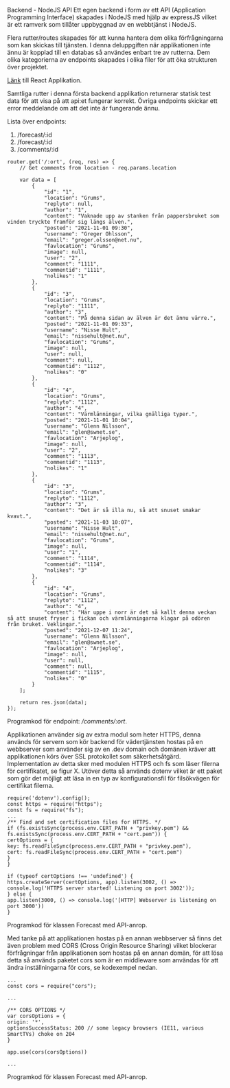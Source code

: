 Backend - NodeJS API
Ett egen backend i form av ett API (Application Programming Interface) skapades i NodeJS med hjälp av expressJS vilket är ett ramverk som tillåter uppbyggnad av en webbtjänst i NodeJS.

Flera rutter/routes skapades för att kunna hantera dem olika förfrågningarna som kan skickas till tjänsten. I denna deluppgiften när applikationen inte ännu är kopplad till en databas så användes enbart tre av rutterna. Dem olika kategorierna av endpoints skapades i olika filer för att öka strukturen över projektet.

[Länk](https://github.com/a19chrel/Avancerad-Webb-StartupCode/tree/Assigment3) till React Applikation.

Samtliga rutter i denna första backend applikation returnerar statisk test data för att visa på att api:et fungerar korrekt. Övriga endpoints skickar ett error meddelande om att det inte är fungerande ännu.

Lista över endpoints:
1. /forecast/:id
2. /forecast/:id
3. /comments/:id

```
router.get('/:ort', (req, res) => {
    // Get comments from location - req.params.location

    var data = [
        {
            "id": "1",
            "location": "Grums",
            "replyto": null,
            "author": "1",
            "content": "Vaknade upp av stanken från pappersbruket som vinden tryckte framför sig längs älven.",
            "posted": "2021-11-01 09:30",
            "username": "Greger Ohlsson",
            "email": "greger.olsson@net.nu",
            "favlocation": "Grums",
            "image": null,
            "user": "2",
            "comment": "1111",
            "commentid": "1111",
            "nolikes": "1"
        },
        {
            "id": "3",
            "location": "Grums",
            "replyto": "1111",
            "author": "3",
            "content": "På denna sidan av älven är det ännu värre.",
            "posted": "2021-11-01 09:33",
            "username": "Nisse Hult",
            "email": "nissehult@net.nu",
            "favlocation": "Grums",
            "image": null,
            "user": null,
            "comment": null,
            "commentid": "1112",
            "nolikes": "0"
        },
        {
            "id": "4",
            "location": "Grums",
            "replyto": "1112",
            "author": "4",
            "content": "Värmlänningar, vilka gnälliga typer.",
            "posted": "2021-11-01 10:04",
            "username": "Glenn Nilsson",
            "email": "glen@swnet.se",
            "favlocation": "Arjeplog",
            "image": null,
            "user": "2",
            "comment": "1113",
            "commentid": "1113",
            "nolikes": "1"
        },
        {
            "id": "3",
            "location": "Grums",
            "replyto": "1112",
            "author": "3",
            "content": "Det är så illa nu, så att snuset smakar kvavt.",
            "posted": "2021-11-03 10:07",
            "username": "Nisse Hult",
            "email": "nissehult@net.nu",
            "favlocation": "Grums",
            "image": null,
            "user": "1",
            "comment": "1114",
            "commentid": "1114",
            "nolikes": "3"
        },
        {
            "id": "4",
            "location": "Grums",
            "replyto": "1112",
            "author": "4",
            "content": "Här uppe i norr är det så kallt denna veckan så att snuset fryser i fickan och värmlänningarna klagar på odören från bruket. Veklingar.",
            "posted": "2021-12-07 11:24",
            "username": "Glenn Nilsson",
            "email": "glen@swnet.se",
            "favlocation": "Arjeplog",
            "image": null,
            "user": null,
            "comment": null,
            "commentid": "1115",
            "nolikes": "0"
        }
    ];

    return res.json(data);
});
```
Programkod för endpoint: */comments/:ort*.

Applikationen använder sig av extra modul som heter HTTPS, denna används för servern som kör backend för vädertjänsten hostas på en webbserver som använder sig av en .dev domain och domänen kräver att applikationen körs över SSL protokollet som säkerhetsåtgärd. Implementation av detta sker med modulen HTTPS och fs som läser filerna för certifikatet, se figur X. Utöver detta så används dotenv vilket är ett paket som gör det möjligt att läsa in en typ av konfigurationsfil för filsökvägen för certifikat filerna.
```
require('dotenv').config();
const https = require("https");
const fs = require("fs");
...
/** Find and set certification files for HTTPS. */
if (fs.existsSync(process.env.CERT_PATH + "privkey.pem") && fs.existsSync(process.env.CERT_PATH + "cert.pem")) {
certOptions = {
key: fs.readFileSync(process.env.CERT_PATH + "privkey.pem"),
cert: fs.readFileSync(process.env.CERT_PATH + "cert.pem")
}
}

if (typeof certOptions !== 'undefined') {
https.createServer(certOptions, app).listen(3002, () => console.log('HTTPS server started! Listening on port 3002'));
} else {
app.listen(3000, () => console.log('[HTTP] Webserver is listening on port 3000'))
}
```
Programkod för klassen Forecast med API-anrop.

Med tanke på att applikationen hostas på en annan webbserver så finns det även problem med CORS (Cross Origin Resource Sharing) vilket blockerar förfrågningar från applikationen som hostas på en annan domän, för att lösa detta så används paketet cors som är en middleware som användas för att ändra inställningarna för cors, se kodexempel nedan.
```
...
const cors = require("cors");

...

/** CORS OPTIONS */
var corsOptions = {
origin: '*',
optionsSuccessStatus: 200 // some legacy browsers (IE11, various SmartTVs) choke on 204
}

app.use(cors(corsOptions))

...
```


Programkod för klassen Forecast med API-anrop.
